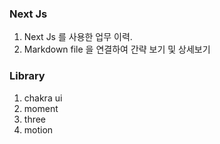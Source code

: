 ### Next Js

1. Next Js 를 사용한 업무 이력.
2. Markdown file 을 연결하여 간략 보기 및 상세보기

### Library

1. chakra ui
1. moment
1. three
1. motion
